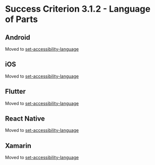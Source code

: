 # Success Criterion 3.1.2 - Language of Parts

## Android

Moved to [set-accessibility-language](../set-accessibility-language.md)

## iOS

Moved to [set-accessibility-language](../set-accessibility-language.md)

## Flutter

Moved to [set-accessibility-language](../set-accessibility-language.md)

## React Native

Moved to [set-accessibility-language](../set-accessibility-language.md)

## Xamarin

Moved to [set-accessibility-language](../set-accessibility-language.md)
